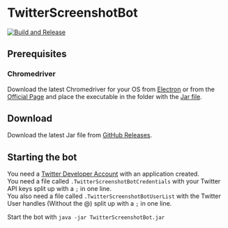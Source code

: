 # TwitterScreenshotBot

[![Build and Release](https://github.com/Timwun/TwitterScreenshotBot/actions/workflows/build-and-release.yml/badge.svg)](https://github.com/Timwun/TwitterScreenshotBot/actions/workflows/build-and-release.yml)

## Prerequisites

### Chromedriver
Download the latest Chromedriver for your OS from [Electron](https://github.com/electron/electron/releases/) or from the [Official Page](https://chromedriver.chromium.org/)
and place the executable in the folder with the [Jar file](https://github.com/Timwun/TwitterScreenshotBot/releases).

## Download
Download the latest Jar file from [GitHub Releases](https://github.com/Timwun/TwitterScreenshotBot/releases).

## Starting the bot
You need a [Twitter Developer Account](https://developer.twitter.com/en) with an application created.<br>
You need a file called `.TwitterScreenshotBotCredentials` with your Twitter API keys split up with a `;` in one line.<br>
You also need a file called `.TwitterScreenshotBotUserList` with the Twitter User handles (Without the @) split up with a `;` in one line.

Start the bot with `java -jar TwitterScreenshotBot.jar`
